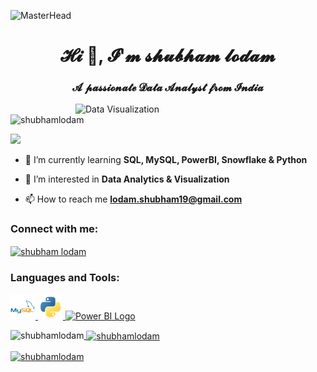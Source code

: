 ![MasterHead](https://www.impressico.com/wp-content/uploads/2020/10/bi-dashboard.gif)

<h1 align="center">𝓗𝓲 👋, 𝓘'𝓶 𝓼𝓱𝓾𝓫𝓱𝓪𝓶 𝓵𝓸𝓭𝓪𝓶</h1>
<h3 align="center">𝓐 𝓹𝓪𝓼𝓼𝓲𝓸𝓷𝓪𝓽𝓮 𝓓𝓪𝓽𝓪 𝓐𝓷𝓪𝓵𝔂𝓼𝓽 𝓯𝓻𝓸𝓶 𝓘𝓷𝓭𝓲𝓪</h3>

<img align="right" alt="Data Visualization" width="400" src="https://i.pinimg.com/originals/91/16/8b/91168b4873f6659b3e9fdfe4b89cd864.gif">

<p align="left"> <img src="https://komarev.com/ghpvc/?username=shubhamlodam&label=Profile%20views&color=0e75b6&style=flat" alt="shubhamlodam" /> </p>
<p align="left"> <a href="https://www.linkedin.com/in/shubham-lodam-6a8386255/" target="blank"><img src="https://img.shields.io/badge/LinkedIn-0077B5?style=for-the-badge&logo=linkedin&logoColor=white" /></a> </p>

- 🌱 I’m currently learning **SQL, MySQL, PowerBI, Snowflake & Python**

- 👀 I’m interested in **Data Analytics & Visualization**

- 📫 How to reach me **lodam.shubham19@gmail.com**

<h3 align="left">Connect with me:</h3>
<p align="left">
<a href="https://linkedin.com/in/shubham lodam" target="blank"><img align="center" src="https://raw.githubusercontent.com/rahuldkjain/github-profile-readme-generator/master/src/images/icons/Social/linked-in-alt.svg" alt="shubham lodam" height="30" width="40" /></a>
</p>

<h3 align="left">Languages and Tools:</h3>
<p align="left"> <a href="https://www.mysql.com/" target="_blank" rel="noreferrer"> <img src="https://raw.githubusercontent.com/devicons/devicon/master/icons/mysql/mysql-original-wordmark.svg" alt="mysql" width="40" height="40"/> </a> <a href="https://www.python.org" target="_blank" rel="noreferrer"> <img src="https://raw.githubusercontent.com/devicons/devicon/master/icons/python/python-original.svg" alt="python" width="40" height="40"/> </a> <a href="https://powerbi.microsoft.com/en-au/" target="_blank" rel="noreferrer"> <img src="https://powerapps.microsoft.com/images/application-logos/svg/powerbi.svg" alt="Power BI Logo" width="40" height="40"/> </p>

<p><img align="left" src="https://github-readme-stats.vercel.app/api/top-langs?username=shubhamlodam&show_icons=true&locale=en&layout=compact" alt="shubhamlodam" /></p>

<p>&nbsp;<img align="center" src="https://github-readme-stats.vercel.app/api?username=shubhamlodam&show_icons=true&locale=en" alt="shubhamlodam" /></p>

<p><img align="center" src="https://github-readme-streak-stats.herokuapp.com/?user=shubhamlodam&" alt="shubhamlodam" /></p>
